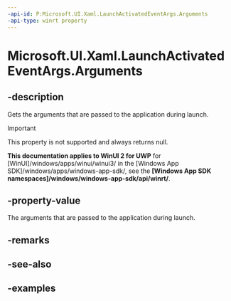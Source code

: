 ```yaml
---
-api-id: P:Microsoft.UI.Xaml.LaunchActivatedEventArgs.Arguments
-api-type: winrt property
---
```


# Microsoft.UI.Xaml.LaunchActivatedEventArgs.Arguments

<!--
public string Arguments { get; }
-->

## -description

Gets the arguments that are passed to the application during launch.

> [!Important]
> This property is not supported and always returns null.

**This documentation applies to WinUI 2 for UWP** for [WinUI]/windows/apps/winui/winui3/ in the [Windows App SDK]/windows/apps/windows-app-sdk/, see the **[Windows App SDK namespaces]/windows/windows-app-sdk/api/winrt/**.

## -property-value

The arguments that are passed to the application during launch.

## -remarks

## -see-also

## -examples
